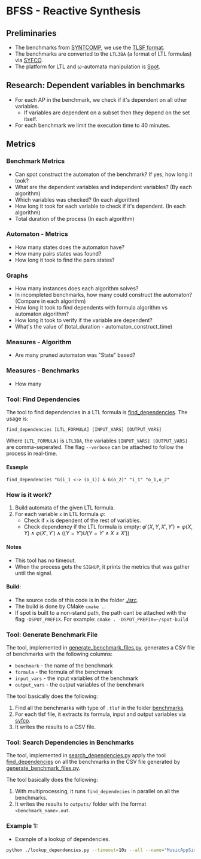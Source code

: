 # BFSS - Reactive Synthesis 

## Preliminaries
* The benchmarks from [SYNTCOMP](https://github.com/SYNTCOMP/benchmarks/tree/master), we use the [TLSF format](https://arxiv.org/pdf/1604.02284.pdf).
* The benchmarks are converted to the `LTL3BA` (a format of LTL formulas) via [SYFCO](https://github.com/reactive-systems/syfco).
* The platform for LTL and ω-automata manipulation is [Spot](https://spot.lrde.epita.fr/).

## Research: Dependent variables in benchmarks
* For each AP in the benchmark, we check if it's dependent on all other variables.
  * If variables are dependent on a subset then they depend on the set itself.
* For each benchmark we limit the execution time to 40 minutes.

## Metrics
### Benchmark Metrics
- Can spot construct the automaton of the benchmark? If yes, how long it took?
- What are the dependent variables and independent variables? (By each algorithm)
- Which variables was checked? (In each algorithm)
- How long it took for each variable to check if it's dependent. (In each algorithm)
- Total duration of the process (In each algorithm)

### Automaton - Metrics
- How many states does the automaton have?
- How many pairs states was found?
- How long it took to find the pairs states?

### Graphs
- How many instances does each algorithm solves?
- In incompleted benchmarks, how many could construct the automaton? (Compare in each algorithm)
- How long it took to find dependents with formula algorithm vs automaton algorithm?
- How long it took to verify if the variable are dependent?
- What's the value of (total_duration - automaton_construct_time)

### Measures - Algorithm
- Are many pruned automaton was "State" based?

### Measures - Benchmarks
- How many 

### Tool: Find Dependencies
The tool to find dependencies in a LTL formula is [find_dependencies](src/find_dependencies.cpp). The usage is:
```
find_dependencies [LTL_FORMULA] [INPUT_VARS] [OUTPUT_VARS]
```
Where `[LTL_FORMULA]` is `LTL3BA`,  the variables `[INPUT_VARS] [OUTPUT_VARS]` are comma-seperated.
The flag `--verbose` can be attached to follow the process in real-time.

#### Example

`find_dependencies "G(i_1 <-> (o_1)) & G(o_2)" "i_1" "o_1,o_2"`

### How is it work?
1. Build automata of the given LTL formula.
2. For each variable `x` in LTL formula $\varphi$:
   - Check if `x` is dependent of the rest of variables.
   - Check dependency if the LTL formula is empty: $\varphi'(X, Y, X', Y')=\varphi(X, Y)\wedge \varphi(X', Y')\wedge ((Y=Y')U(Y=Y' \wedge X \neq X'))$

#### Notes
* This tool has no timeout.
* When the process gets the `SIGHUP`, it prints the metrics that was gather until the signal. 

#### Build:
* The source code of this code is in the folder [./src](src/).
* The build is done by CMake `cmake .`.
* If spot is built to a non-stand path, the path cant be attached with the flag `-DSPOT_PREFIX`. For example: `cmake . -DSPOT_PREFIX=~/spot-build` 

### Tool: Generate Benchmark File
The tool, implemented in [generate_benchmark_files.py](./tools/generate_benchmarks_file.py), generates a CSV file of benchmarks with the following columns:

* `benchmark` - the name of the benchmark
* `formula` - the formula of the benchmark
* `input_vars` - the input variables of the benchmark
* `output_vars` - the output variables of the benchmark

The tool basically does the following:
1. Find all the benchmarks with type of `.tlsf` in the folder [benchmarks](benchmark).
2. For each tlsf file, it extracts its formula, input and output variables via [syfco](syfco).
3. It writes the results to a CSV file.

### Tool: Search Dependencies in Benchmarks
The tool, implemented in [search_dependencies.py](./tools/lookup_dependencies.py)
apply the tool [find_dependencies](src/find_dependencies.cpp) on all the benchmarks in the CSV file generated by [generate_benchmark_files.py](./tools/generate_benchmarks_file.py).

The tool basically does the following:
1. With multiprocessing, it runs `find_dependecies` in parallel on all the benchmarks.
2. It writes the results to `outputs/` folder with the format `<benchmark_name>.out`.

### Example 1:
* Example of a lookup of dependencies.
```bash
python ./lookup_dependencies.py --timeout=10s --all --name="MusicAppSimple" --algorithm=formula --find_deps_tool="../build/find_dependencies" --benchs_list="../benchmarks.csv" --output_dir="../outputs"
```

